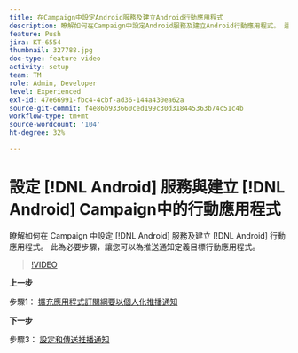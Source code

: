```yaml
---
title: 在Campaign中設定Android服務及建立Android行動應用程式
description: 瞭解如何在Campaign中設定Android服務及建立Android行動應用程式。 這是我們將Neotrip應用程式定義為推播通知目標所必需的。
feature: Push
jira: KT-6554
thumbnail: 327788.jpg
doc-type: feature video
activity: setup
team: TM
role: Admin, Developer
level: Experienced
exl-id: 47e66991-fbc4-4cbf-ad36-144a430ea62a
source-git-commit: f4e86b933660ced199c30d318445363b74c51c4b
workflow-type: tm+mt
source-wordcount: '104'
ht-degree: 32%

---
```


# 設定 [!DNL Android] 服務與建立 [!DNL Android] Campaign中的行動應用程式

瞭解如何在 Campaign 中設定 [!DNL Android] 服務及建立 [!DNL Android] 行動應用程式。 此為必要步驟，讓您可以為推送通知定義目標行動應用程式。

>[!VIDEO](https://video.tv.adobe.com/v/327788?quality=12&learn=on)

**上一步**

步驟1： [擴充應用程式訂閱綱要以個人化推播通知](/help/tutorial-getting-started-with-push-notifications-for-android/extending-the-app-subscription-schema.md)

**下一步**

步驟3： [設定和傳送推播通知](/help/tutorial-getting-started-with-push-notifications-for-android/configuring-and-sending-push-notifications.md)

